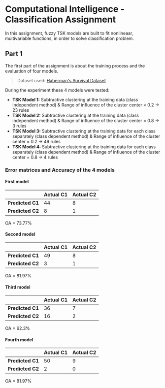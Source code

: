 # Computational Intelligence - Classification Assignment

In this assignment, fuzzy TSK models are built to fit nonlineaar, multivariable functions, in order to solve classification problem.

## Part 1
The first part of the assignment is about the training process and the evaluation of four models. 
>Dataset used: [Haberman's Survival Dataset](https://archive.ics.uci.edu/ml/datasets/haberman's+survival) 

During the experiment these 4 models were tested:
* **TSK Model 1:** Subtractive clustering at the training data (class independent method) & Range of influence of the cluster center = 0.2 → 23 rules
* **TSK Model 2:** Subtractive clustering at the training data (class independent method) & Range of influence of the cluster center = 0.8 →  3 rules
* **TSK Model 3:** Subtractive clustering at the training data for each class separately (class dependent method) & Range of influence of the cluster center = 0.2 → 49 rules
* **TSK Model 4:** Subtractive clustering at the training data for each class separately (class dependent method) & Range of influence of the cluster center = 0.8 → 4 rules

### Error matrices and Accuracy of the 4 models
#### First model
|  | **Actual C1** | **Actual C2** |    
| --- | --- | --- |                     
| **Predicted C1**	| 44 | 8	|         
| **Predicted C2**	| 8 | 1	|

OA = 73.77%

#### Second model
|  | **Actual C1** | **Actual C2** |    
| --- | --- | --- |                     
| **Predicted C1**	| 49 | 8	|         
| **Predicted C2**	| 3 | 1	|

OA = 81.97%

#### Third model
|  | **Actual C1** | **Actual C2** |    
| --- | --- | --- |                     
| **Predicted C1**	| 36 | 7	|         
| **Predicted C2**	| 16 | 2	|

OA = 62.3%

#### Fourth model
|  | **Actual C1** | **Actual C2** |    
| --- | --- | --- |                     
| **Predicted C1**	| 50 | 9	|         
| **Predicted C2**	| 2 | 0	|

OA = 81.97%
